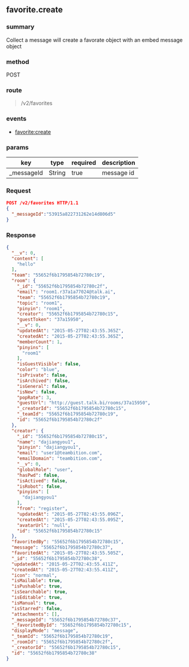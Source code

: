 ## favorite.create

### summary
Collect a message will create a favorate object with an embed message object

### method
POST

### route
> /v2/favorites

### events
* [favorite:create](../event/favorite.create.html)

### params
| key            | type               | required | description                                                               |
| -------------- | ------------------ | -------- | ------------------------------------------------------------------------- |
| _messageId     | String             | true     | message id                                                                |

### Request
```json
POST /v2/favorites HTTP/1.1
{
  "_messageId":"53915a822731262e14d806d5"
}
```

### Response
```json
{
  "__v": 0,
  "content": [
    "hello"
  ],
  "team": "55652f6b1795854b72780c19",
  "room": {
    "_id": "55652f6b1795854b72780c2f",
    "email": "room1.r37a1a77024@talk.ai",
    "team": "55652f6b1795854b72780c19",
    "topic": "room1",
    "pinyin": "room1",
    "creator": "55652f6b1795854b72780c15",
    "guestToken": "37a15950",
    "__v": 0,
    "updatedAt": "2015-05-27T02:43:55.365Z",
    "createdAt": "2015-05-27T02:43:55.365Z",
    "memberCount": 1,
    "pinyins": [
      "room1"
    ],
    "isGuestVisible": false,
    "color": "blue",
    "isPrivate": false,
    "isArchived": false,
    "isGeneral": false,
    "isNew": false,
    "popRate": 3,
    "guestUrl": "http://guest.talk.bi/rooms/37a15950",
    "_creatorId": "55652f6b1795854b72780c15",
    "_teamId": "55652f6b1795854b72780c19",
    "id": "55652f6b1795854b72780c2f"
  },
  "creator": {
    "_id": "55652f6b1795854b72780c15",
    "name": "dajiangyou1",
    "pinyin": "dajiangyou1",
    "email": "user1@teambition.com",
    "emailDomain": "teambition.com",
    "__v": 0,
    "globalRole": "user",
    "hasPwd": false,
    "isActived": false,
    "isRobot": false,
    "pinyins": [
      "dajiangyou1"
    ],
    "from": "register",
    "updatedAt": "2015-05-27T02:43:55.096Z",
    "createdAt": "2015-05-27T02:43:55.095Z",
    "avatarUrl": "null",
    "id": "55652f6b1795854b72780c15"
  },
  "favoritedBy": "55652f6b1795854b72780c15",
  "message": "55652f6b1795854b72780c37",
  "favoritedAt": "2015-05-27T02:43:55.505Z",
  "_id": "55652f6b1795854b72780c38",
  "updatedAt": "2015-05-27T02:43:55.411Z",
  "createdAt": "2015-05-27T02:43:55.411Z",
  "icon": "normal",
  "isMailable": true,
  "isPushable": true,
  "isSearchable": true,
  "isEditable": true,
  "isManual": true,
  "isStarred": false,
  "attachments": [],
  "_messageId": "55652f6b1795854b72780c37",
  "_favoritedById": "55652f6b1795854b72780c15",
  "displayMode": "message",
  "_teamId": "55652f6b1795854b72780c19",
  "_roomId": "55652f6b1795854b72780c2f",
  "_creatorId": "55652f6b1795854b72780c15",
  "id": "55652f6b1795854b72780c38"
}
```
